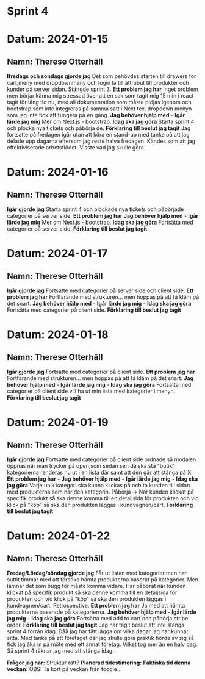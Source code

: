 # Sprint 4

# Datum: 2024-01-15

## Namn: Therese Otterhäll

**Ifredags och söndags gjorde jag** Det som behövdes starten till drawers för cart,meny med dropdownmeny och login la till attrubut till produkter och kunder på server sidan. Stängde sprint 3.
**Ett problem jag har** Inget problem men börjar känna mig stressad över att en sak som tagit mig 15 min i react tagit för lång tid nu, med all dokumentation som måste plöjas igenom och bootstrap som inte integreras på samma sätt i Next tex. dropdown menyn som jag inte fick att fungera på en gång.
**Jag behöver hjälp med** -
**Igår lärde jag mig** Mer om Next.js - bootstrap.
**Idag ska jag göra** Starta sprint 4 och plocka nya tickets och påbörja de.
**Förklaring till beslut jag tagit** Jag fortsatte på fredagen igår utan att köra en stand-up med tanke på att jag delade upp dagarna eftersom jag reste halva fredagen. Kändes som att jag effektiviserade arbetsflödet. Visste vad jag skulle göra.

# Datum: 2024-01-16

## Namn: Therese Otterhäll

**Igår gjorde jag** Starta sprint 4 och plockade nya tickets och påbörjade categorier på server side.
**Ett problem jag har**
**Jag behöver hjälp med** -
**Igår lärde jag mig** Mer om Next.js - bootstrap.
**Idag ska jag göra** Fortsätta med categorier på server side.
**Förklaring till beslut jag tagit**

# Datum: 2024-01-17

## Namn: Therese Otterhäll

**Igår gjorde jag** Fortsatte med categorier på server side och client side.
**Ett problem jag har** Fortfarande med strukturen... men hoppas på att få kläm på det snart.
**Jag behöver hjälp med** -
**Igår lärde jag mig** -
**Idag ska jag göra** Fortsätta med categorier på client side.
**Förklaring till beslut jag tagit**

# Datum: 2024-01-18

## Namn: Therese Otterhäll

**Igår gjorde jag** Fortsatte med categorier på client side.
**Ett problem jag har** Fortfarande med strukturen... men hoppas på att få kläm på det snart.
**Jag behöver hjälp med** -
**Igår lärde jag mig** -
**Idag ska jag göra** Fortsätta med categorier på client side vill ha ut min lista med kategorier i menyn.
**Förklaring till beslut jag tagit**

# Datum: 2024-01-19

## Namn: Therese Otterhäll

**Igår gjorde jag** Fortsatte med categorier på client side ordnade så modalen öppnas när man trycker på open,som sedan sen då ska stå "butik" kategorierna renderas nu ut i en lista där samt att den går att stänga på X.
**Ett problem jag har** -
**Jag behöver hjälp med** -
**Igår lärde jag mig** -
**Idag ska jag göra** Varje unik kategori ska kunna klickas på och ta kunden till sidan med produkterna som har den kategorin. Påbörja -> När kunden klickat på specifik produkt så ska denne komma till en detaljsida för produkten och vid klick på "köp" så ska den produkten läggas i kundvagnen/cart.
**Förklaring till beslut jag tagit**

# Datum: 2024-01-22

## Namn: Therese Otterhäll

**Fredag/Lördag/söndag gjorde jag** Får ut listan med kategorier men har suttit timmar med att försöka hämta produkterna baserat på kategorier. Men lämnar det som bugg för måste komma vidare. Har påbörat när kunden klickat på specifik produkt så ska denne komma till en detaljsida för produkten och vid klick på "köp" så ska den produkten läggas i kundvagnen/cart. Retrospective.
**Ett problem jag har** Ja med att hämta produkterna baserade på kategorierna.
**Jag behöver hjälp med** -
**Igår lärde jag mig** -
**Idag ska jag göra** Fortsätta med add to cart och påbörja stripe order.
**Förklaring till beslut jag tagit** Jag har tagit beslut att inte stänga sprint 4 förrän idag. Dåå jag har fått lägga om vilka dagar jag har kunnat sitta. Med tanke på att företaget där jag skulle göra praktik hörde av sig så fick jag åka in på möte med ett annat företag. Vilket tog mer än en halv dag. Så sprint 4 räknar jag med att stänga idag.

**Frågor jag har:** Struktur rätt?
**Planerad tidestimering:**
**Faktiska tid denna veckan:**
OBS! Ta kort på veckan från toogle...
